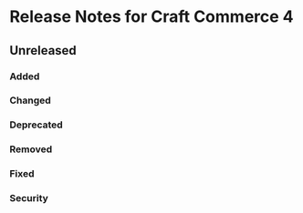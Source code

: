 # Release Notes for Craft Commerce 4

## Unreleased

### Added

### Changed

### Deprecated

### Removed

### Fixed

### Security